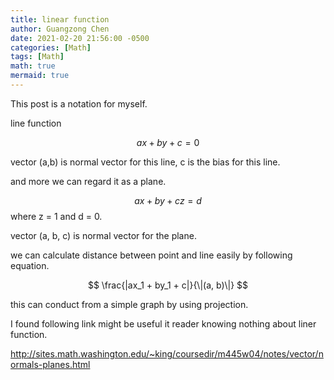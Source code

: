 ```yaml
---
title: linear function
author: Guangzong Chen
date: 2021-02-20 21:56:00 -0500
categories: [Math]
tags: [Math]
math: true
mermaid: true
---
```


This post is a notation for myself.

line function 

$$
ax + by + c = 0
$$

vector (a,b) is normal vector for this line,
c is the bias for this line.

and more we can regard it as a plane.

$$ 
ax + by + cz = d
$$
where z = 1 and d = 0.

vector (a, b, c) is normal vector for the plane.


we can calculate distance between point and line easily by following equation.

$$
\frac{|ax_1 + by_1 + c|}{\|(a, b)\|}
$$

this can conduct from a simple graph by using projection.

I found following link might be useful it reader knowing nothing about liner function.

<http://sites.math.washington.edu/~king/coursedir/m445w04/notes/vector/normals-planes.html>

